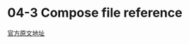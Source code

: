 # 04-3 Compose file reference

[官方原文地址](https://docs.docker.com/compose/compose-file/#compose-and-docker-compatibility-matrix)

